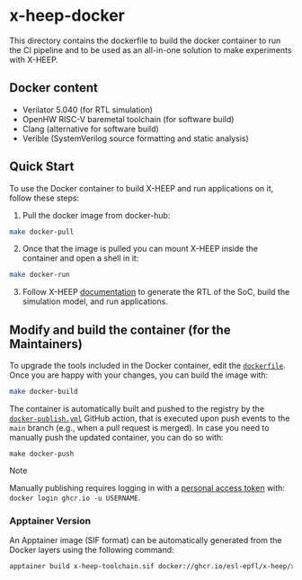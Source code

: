 # x-heep-docker
This directory contains the dockerfile to build the docker container to run the CI pipeline and to be used as an all-in-one solution to make experiments with X-HEEP.

## Docker content

- Verilator 5.040 (for RTL simulation)
- OpenHW RISC-V baremetal toolchain (for software build)
- Clang (alternative for software build)
- Verible (SystemVerilog source formatting and static analysis)


## Quick Start

To use the Docker container to build X-HEEP and run applications on it, follow these steps:

1. Pull the docker image from docker-hub:

```bash
make docker-pull
```

2. Once that the image is pulled you can mount X-HEEP inside the container and open a shell in it:

```bash
make docker-run
```

3. Follow X-HEEP [documentation](https://x-heep.readthedocs.io/en/latest/index.html) to generate the RTL of the SoC, build the simulation model, and run applications.

## Modify and build the container (for the Maintainers)

To upgrade the tools included in the Docker container, edit the [`dockerfile`](./dockerfile). Once you are happy with your changes, you can build the image with:

```bash
make docker-build
```

The container is automatically built and pushed to the registry by the [`docker-publish.yml`](/.github/workflows/docker-publish.yml) GitHub action, that is executed upon push events to the `main` branch (e.g., when a pull request is merged). In case you need to manually push the updated container, you can do so with:

```
make docker-push
```

> [!Note]
> Manually publishing requires logging in with a [personal access token](https://github.com/settings/tokens) with: `docker login ghcr.io -u USERNAME`.

### Apptainer Version

An Apptainer image (SIF format) can be automatically generated from the Docker layers using the following command:

```bash
apptainer build x-heep-toolchain.sif docker://ghcr.io/esl-epfl/x-heep/x-heep-toolchain:latest
```
